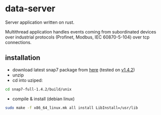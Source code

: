 # data-server

Server application written on rust.

Multithread application handles events coming from subordinated devices over industrial protocols (Profinet, Modbus, IEC 60870-5-104) over tcp connections.

## installation

- download latest snap7 package from [here](https://sourceforge.net/projects/snap7/files/) (tested on [v1.4.2](https://sourceforge.net/projects/snap7/files/1.4.2/))
- unzip
- cd into uziped:

```bash
cd snap7-full-1.4.2/build/unix
```

- compile & install (debian linux)

```bash
sudo make -f x86_64_linux.mk all install LibInstall=/usr/lib
```
